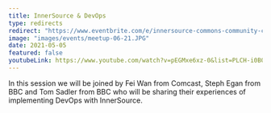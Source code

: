 ```yaml
---
title: InnerSource & DevOps
type: redirects
redirect: "https://www.eventbrite.com/e/innersource-commons-community-call-innersource-devops-tickets-152994650117?aff=erelexpmlt"
image: "images/events/meetup-06-21.JPG"
date: 2021-05-05
featured: false
youtubeLink: https://www.youtube.com/watch?v=pEGMxe6xz-0&list=PLCH-i0B0otNR90HDn8D9PsnQNE1r3JiUE
---
```


In this session we will be joined by Fei Wan from Comcast, Steph Egan from BBC and Tom Sadler from BBC who will be sharing their experiences of implementing DevOps with InnerSource.
